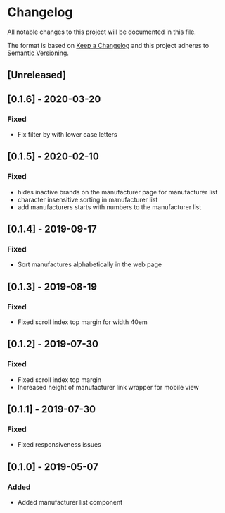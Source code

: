 # Changelog

All notable changes to this project will be documented in this file.

The format is based on [Keep a Changelog](http://keepachangelog.com/en/1.0.0/)
and this project adheres to [Semantic Versioning](http://semver.org/spec/v2.0.0.html).

## [Unreleased]
## [0.1.6] - 2020-03-20
### Fixed
- Fix filter by with lower case letters

## [0.1.5] - 2020-02-10
### Fixed
- hides inactive brands on the manufacturer page for manufacturer list
- character insensitive sorting in manufacturer list
- add manufacturers starts with numbers to the manufacturer list

## [0.1.4] - 2019-09-17
### Fixed
- Sort manufactures alphabetically in the web page  

## [0.1.3] - 2019-08-19
### Fixed
- Fixed scroll index top margin for width 40em

## [0.1.2] - 2019-07-30
### Fixed
- Fixed scroll index top margin
- Increased height of manufacturer link wrapper for mobile view

## [0.1.1] - 2019-07-30
### Fixed
- Fixed responsiveness issues

## [0.1.0] - 2019-05-07
### Added
- Added manufacturer list component
